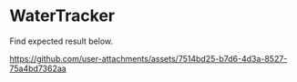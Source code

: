 # WaterTracker

Find expected result below.

https://github.com/user-attachments/assets/7514bd25-b7d6-4d3a-8527-75a4bd7362aa

